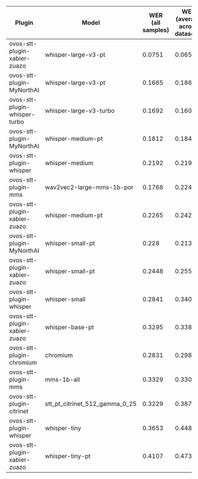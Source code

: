 |Plugin|Model|WER<br>(all samples)| WER<br>(average across datasets) | Damerau Similarity | Score |
|-----|-----|--------------------|----------------------------------|--------------------|-------|
| ovos-stt-plugin-xabier-zuazo | whisper-large-v3-pt | 0.0751 | 0.0658 | 0.9727 | 90.4129 |
| ovos-stt-plugin-MyNorthAI | whisper-large-v3-pt | 0.1665 | 0.1862 | 0.9338 | 76.9123 |
| ovos-stt-plugin-whisper-turbo | whisper-large-v3-turbo | 0.1692 | 0.1608 | 0.9122 | 76.1725 |
| ovos-stt-plugin-MyNorthAI | whisper-medium-pt | 0.1812 | 0.1848 | 0.9064 | 74.0512 |
| ovos-stt-plugin-whisper | whisper-medium | 0.2192 | 0.219 | 0.9189 | 71.7535 |
| ovos-stt-plugin-mms | wav2vec2-large-mms-1b-por | 0.1768 | 0.224 | 0.8964 | 71.6744 |
| ovos-stt-plugin-xabier-zuazo | whisper-medium-pt | 0.2265 | 0.2424 | 0.9317 | 71.3245 |
| ovos-stt-plugin-MyNorthAI | whisper-small-pt | 0.228 | 0.2133 | 0.8783 | 68.4522 |
| ovos-stt-plugin-xabier-zuazo | whisper-small-pt | 0.2448 | 0.2558 | 0.9044 | 67.8014 |
| ovos-stt-plugin-whisper | whisper-small | 0.2841 | 0.3405 | 0.8851 | 60.8679 |
| ovos-stt-plugin-xabier-zuazo | whisper-base-pt | 0.3295 | 0.3382 | 0.9048 | 60.2755 |
| ovos-stt-plugin-chromium | chromium | 0.2831 | 0.298 | 0.8284 | 58.7662 |
| ovos-stt-plugin-mms | mms-1b-all | 0.3329 | 0.3306 | 0.8516 | 56.9074 |
| ovos-stt-plugin-citrinet | stt_pt_citrinet_512_gamma_0_25 | 0.3229 | 0.3874 | 0.8351 | 53.8504 |
| ovos-stt-plugin-whisper | whisper-tiny | 0.3653 | 0.4484 | 0.8652 | 51.3219 |
| ovos-stt-plugin-xabier-zuazo | whisper-tiny-pt | 0.4107 | 0.4734 | 0.8199 | 45.7518 |